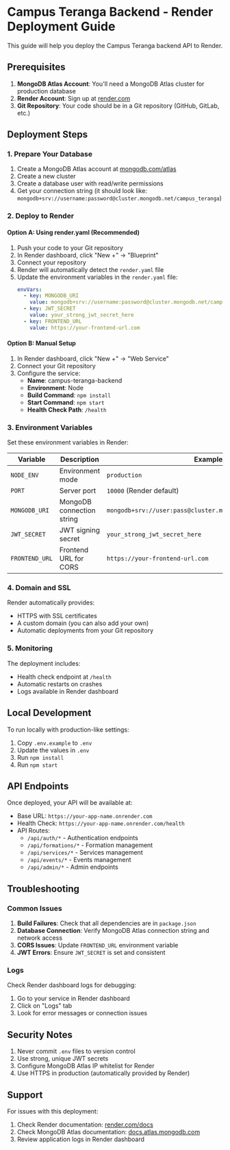 # Campus Teranga Backend - Render Deployment Guide

This guide will help you deploy the Campus Teranga backend API to Render.

## Prerequisites

1. **MongoDB Atlas Account**: You'll need a MongoDB Atlas cluster for production database
2. **Render Account**: Sign up at [render.com](https://render.com)
3. **Git Repository**: Your code should be in a Git repository (GitHub, GitLab, etc.)

## Deployment Steps

### 1. Prepare Your Database

1. Create a MongoDB Atlas account at [mongodb.com/atlas](https://mongodb.com/atlas)
2. Create a new cluster
3. Create a database user with read/write permissions
4. Get your connection string (it should look like: `mongodb+srv://username:password@cluster.mongodb.net/campus_teranga`)

### 2. Deploy to Render

#### Option A: Using render.yaml (Recommended)
1. Push your code to your Git repository
2. In Render dashboard, click "New +" → "Blueprint"
3. Connect your repository
4. Render will automatically detect the `render.yaml` file
5. Update the environment variables in the `render.yaml` file:
   ```yaml
   envVars:
     - key: MONGODB_URI
       value: mongodb+srv://username:password@cluster.mongodb.net/campus_teranga
     - key: JWT_SECRET
       value: your_strong_jwt_secret_here
     - key: FRONTEND_URL
       value: https://your-frontend-url.com
   ```

#### Option B: Manual Setup
1. In Render dashboard, click "New +" → "Web Service"
2. Connect your Git repository
3. Configure the service:
   - **Name**: campus-teranga-backend
   - **Environment**: Node
   - **Build Command**: `npm install`
   - **Start Command**: `npm start`
   - **Health Check Path**: `/health`

### 3. Environment Variables

Set these environment variables in Render:

| Variable | Description | Example |
|----------|-------------|---------|
| `NODE_ENV` | Environment mode | `production` |
| `PORT` | Server port | `10000` (Render default) |
| `MONGODB_URI` | MongoDB connection string | `mongodb+srv://user:pass@cluster.mongodb.net/campus_teranga` |
| `JWT_SECRET` | JWT signing secret | `your_strong_jwt_secret_here` |
| `FRONTEND_URL` | Frontend URL for CORS | `https://your-frontend-url.com` |

### 4. Domain and SSL

Render automatically provides:
- HTTPS with SSL certificates
- A custom domain (you can also add your own)
- Automatic deployments from your Git repository

### 5. Monitoring

The deployment includes:
- Health check endpoint at `/health`
- Automatic restarts on crashes
- Logs available in Render dashboard

## Local Development

To run locally with production-like settings:

1. Copy `.env.example` to `.env`
2. Update the values in `.env`
3. Run `npm install`
4. Run `npm start`

## API Endpoints

Once deployed, your API will be available at:
- Base URL: `https://your-app-name.onrender.com`
- Health Check: `https://your-app-name.onrender.com/health`
- API Routes:
  - `/api/auth/*` - Authentication endpoints
  - `/api/formations/*` - Formation management
  - `/api/services/*` - Services management
  - `/api/events/*` - Events management
  - `/api/admin/*` - Admin endpoints

## Troubleshooting

### Common Issues

1. **Build Failures**: Check that all dependencies are in `package.json`
2. **Database Connection**: Verify MongoDB Atlas connection string and network access
3. **CORS Issues**: Update `FRONTEND_URL` environment variable
4. **JWT Errors**: Ensure `JWT_SECRET` is set and consistent

### Logs

Check Render dashboard logs for debugging:
1. Go to your service in Render dashboard
2. Click on "Logs" tab
3. Look for error messages or connection issues

## Security Notes

1. Never commit `.env` files to version control
2. Use strong, unique JWT secrets
3. Configure MongoDB Atlas IP whitelist for Render
4. Use HTTPS in production (automatically provided by Render)

## Support

For issues with this deployment:
1. Check Render documentation: [render.com/docs](https://render.com/docs)
2. Check MongoDB Atlas documentation: [docs.atlas.mongodb.com](https://docs.atlas.mongodb.com)
3. Review application logs in Render dashboard
